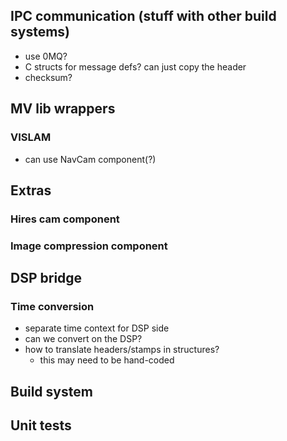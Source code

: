 ## IPC communication (stuff with other build systems)
- use 0MQ?
- C structs for message defs? can just copy the header
- checksum?

## MV lib wrappers

### VISLAM
- can use NavCam component(?)

## Extras

### Hires cam component

### Image compression component

## DSP bridge

### Time conversion

- separate time context for DSP side
- can we convert on the DSP?
- how to translate headers/stamps in structures?
    - this may need to be hand-coded

###

## Build system

## Unit tests
